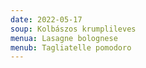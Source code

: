 ```yaml
---
date: 2022-05-17
soup: Kolbászos krumplileves
menua: Lasagne bolognese
menub: Tagliatelle pomodoro
---
```

